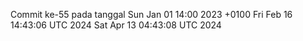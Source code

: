 Commit ke-55 pada tanggal Sun Jan 01 14:00 2023 +0100
Fri Feb 16 14:43:06 UTC 2024
Sat Apr 13 04:43:08 UTC 2024
